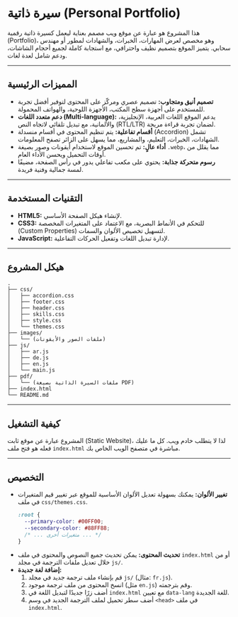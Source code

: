  
# سيرة ذاتية (Personal Portfolio)

هذا المشروع هو عبارة عن موقع ويب مصمم بعناية ليعمل كسيرة ذاتية رقمية (Portfolio)، وهو مخصص لعرض المهارات، الخبرات، والشهادات لمطور أو مهندس سحابي. يتميز الموقع بتصميم نظيف واحترافي، مع استجابة كاملة لجميع أحجام الشاشات، ودعم شامل لعدة لغات.

-----

##   المميزات الرئيسية

  * **تصميم أنيق ومتجاوب:** تصميم عصري ومركّز على المحتوى لتوفير أفضل تجربة للمستخدم على أجهزة سطح المكتب، الأجهزة اللوحية، والهواتف المحمولة.
  * **دعم متعدد اللغات (Multi-language):** يدعم الموقع اللغات العربية، الإنجليزية، والألمانية، مع تبديل تلقائي لاتجاه النص (RTL/LTR) لضمان تجربة قراءة مريحة.
  * **أقسام تفاعلية:** يتم تنظيم المحتوى في أقسام منسدلة (Accordion) تشمل الشهادات، الخبرات، التعليم، والمشاريع، مما يسهل على الزائر تصفح المعلومات.
  * **أداء عالٍ:** تم تحسين الموقع لاستخدام أيقونات وصور بصيغة `.webp`، مما يقلل من أوقات التحميل ويحسن الأداء العام.
  * **رسوم متحركة جذابة:** يحتوي على مكعب تفاعلي يدور في رأس الصفحة، مضيفًا لمسة جمالية وفنية فريدة.

-----

##   التقنيات المستخدمة

  * **HTML5:** لإنشاء هيكل الصفحة الأساسي.
  * **CSS3:** للتحكم في الأنماط البصرية، مع الاعتماد على المتغيرات المخصصة (Custom Properties) لتسهيل تخصيص الألوان والسمات.
  * **JavaScript:** لإدارة تبديل اللغات وتفعيل الحركات التفاعلية.

-----

##   هيكل المشروع

```
.
├── css/
│   ├── accordion.css
│   ├── footer.css
│   ├── header.css
│   ├── skills.css
│   ├── style.css
│   └── themes.css
├── images/
│   └── (ملفات الصور والأيقونات)
├── js/
│   ├── ar.js
│   ├── de.js
│   ├── en.js
│   └── main.js
├── pdf/
│   └── (ملفات السيرة الذاتية بصيغة PDF)
├── index.html
└── README.md
```

-----

##   كيفية التشغيل

المشروع عبارة عن موقع ثابت (Static Website)، لذا لا يتطلب خادم ويب.
كل ما عليك فعله هو فتح ملف `index.html` مباشرة في متصفح الويب الخاص بك.

-----

##   التخصيص

  * **تغيير الألوان:** يمكنك بسهولة تعديل الألوان الأساسية للموقع عبر تغيير قيم المتغيرات في ملف `css/themes.css`.
    ```css
    :root {
      --primary-color: #00FF00;
      --secondary-color: #88FF88;
      /* ... متغيرات أخرى ... */
    }
    ```
  * **تحديث المحتوى:** يمكن تحديث جميع النصوص والمحتوى في ملف `index.html` أو من خلال تعديل ملفات الترجمة في مجلد `js/`.
  * **إضافة لغة جديدة:**
    1.  قم بإنشاء ملف ترجمة جديد في مجلد `js/` (مثال: `fr.js`).
    2.  انسخ المحتوى من ملف ترجمة موجود (مثل `en.js`) وقم بترجمته.
    3.  أضف زرًا جديدًا لتبديل اللغة في `index.html` مع تعيين `data-lang` للغة الجديدة.
    4.  أضف سطر تحميل لملف الترجمة الجديد في وسم `<head>` في ملف `index.html`.
